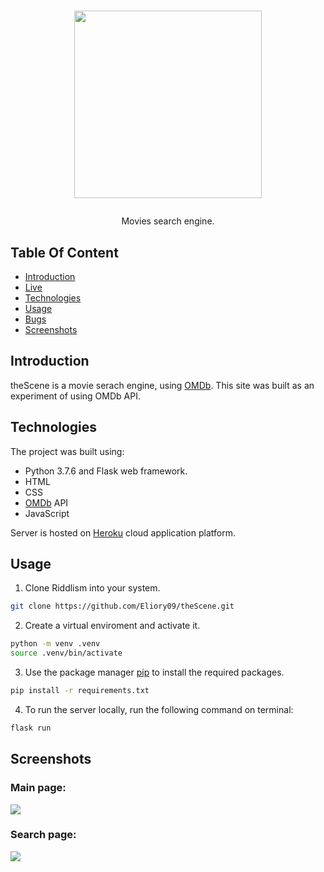 <h1 align="center">
  <img src="https://i.imgur.com/ghOZtM9.png" width="300"/>
  <p></p>
</h1>
  
<p align="center">Movies search engine.</p>

## Table Of Content
- [Introduction](#introduction)
- [Live](<https://riddlism.herokuapp.com> "Live View")
- [Technologies](#technologies)
- [Usage](#usage)
- [Bugs](https://github.com/Eliory09/Riddlism/issues "Issues Page")
- [Screenshots](#screenshots)

## Introduction
theScene is a movie serach engine, using [OMDb](https://www.omdbapi.com).
This site was built as an experiment of using OMDb API.

## Technologies
The project was built using:
- Python 3.7.6 and Flask web framework.
- HTML
- CSS
- [OMDb](https://www.omdbapi.com) API
- JavaScript

Server is hosted on [Heroku](https://www.heroku.com) cloud application platform.

## Usage
1. Clone Riddlism into your system.

```bash
git clone https://github.com/Eliory09/theScene.git
```
2. Create a virtual enviroment and activate it.

```bash
python -m venv .venv
source .venv/bin/activate
```
3. Use the package manager [pip](https://pip.pypa.io/en/stable/) to install the required packages.

```bash
pip install -r requirements.txt
```
4. To run the server locally, run the following command on terminal:
```bash
flask run
```

## Screenshots
<p align="center">
<h3>Main page:</h3>
  <img src="https://i.imgur.com/LR8duub.png" />
<h3>Search page:</h3>
  <img src="https://i.imgur.com/tYv8cEJ.png" />
</p>
